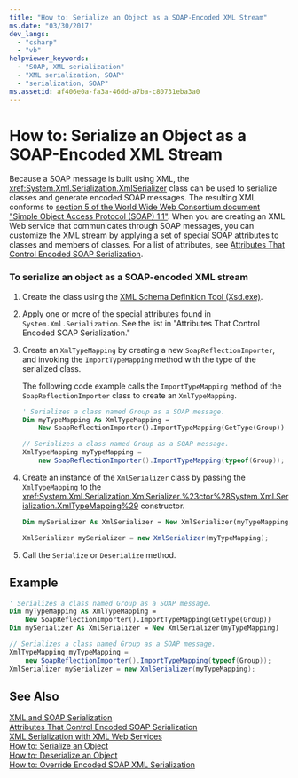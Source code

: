```yaml
---
title: "How to: Serialize an Object as a SOAP-Encoded XML Stream"
ms.date: "03/30/2017"
dev_langs: 
  - "csharp"
  - "vb"
helpviewer_keywords: 
  - "SOAP, XML serialization"
  - "XML serialization, SOAP"
  - "serialization, SOAP"
ms.assetid: af406e0a-fa3a-46dd-a7ba-c80731eba3a0
---
```

# How to: Serialize an Object as a SOAP-Encoded XML Stream
  
 Because a SOAP message is built using XML, the <xref:System.Xml.Serialization.XmlSerializer> class can be used to serialize classes and generate encoded SOAP messages. The resulting XML conforms to [section 5 of the World Wide Web Consortium document "Simple Object Access Protocol (SOAP) 1.1"](https://www.w3.org/TR/2000/NOTE-SOAP-20000508/#_Toc478383512). When you are creating an XML Web service that communicates through SOAP messages, you can customize the XML stream by applying a set of special SOAP attributes to classes and members of classes. For a list of attributes, see [Attributes That Control Encoded SOAP Serialization](../../../docs/standard/serialization/attributes-that-control-encoded-soap-serialization.md).  
  
### To serialize an object as a SOAP-encoded XML stream  
  
1. Create the class using the [XML Schema Definition Tool (Xsd.exe)](../../../docs/standard/serialization/xml-schema-definition-tool-xsd-exe.md).  
  
2. Apply one or more of the special attributes found in `System.Xml.Serialization`. See the list in "Attributes That Control Encoded SOAP Serialization."  
  
3. Create an `XmlTypeMapping` by creating a new `SoapReflectionImporter`, and invoking the `ImportTypeMapping` method with the type of the serialized class.  
  
    The following code example calls the `ImportTypeMapping` method of the `SoapReflectionImporter` class to create an `XmlTypeMapping`.  
  
   ```vb  
   ' Serializes a class named Group as a SOAP message.  
   Dim myTypeMapping As XmlTypeMapping =
       New SoapReflectionImporter().ImportTypeMapping(GetType(Group))  
   ```  
  
   ```csharp  
   // Serializes a class named Group as a SOAP message.  
   XmlTypeMapping myTypeMapping =
       new SoapReflectionImporter().ImportTypeMapping(typeof(Group));
   ```  
  
4. Create an instance of the `XmlSerializer` class by passing the `XmlTypeMapping` to the <xref:System.Xml.Serialization.XmlSerializer.%23ctor%28System.Xml.Serialization.XmlTypeMapping%29> constructor.  
  
   ```vb  
   Dim mySerializer As XmlSerializer = New XmlSerializer(myTypeMapping)  
   ```  
  
   ```csharp  
   XmlSerializer mySerializer = new XmlSerializer(myTypeMapping);  
   ```  
  
5. Call the `Serialize` or `Deserialize` method.  
  
## Example  
  
```vb  
' Serializes a class named Group as a SOAP message.  
Dim myTypeMapping As XmlTypeMapping =
    New SoapReflectionImporter().ImportTypeMapping(GetType(Group))
Dim mySerializer As XmlSerializer = New XmlSerializer(myTypeMapping)  
```  
  
```csharp  
// Serializes a class named Group as a SOAP message.  
XmlTypeMapping myTypeMapping =
    new SoapReflectionImporter().ImportTypeMapping(typeof(Group));
XmlSerializer mySerializer = new XmlSerializer(myTypeMapping);  
```  
  
## See Also  
 [XML and SOAP Serialization](../../../docs/standard/serialization/xml-and-soap-serialization.md)  
 [Attributes That Control Encoded SOAP Serialization](../../../docs/standard/serialization/attributes-that-control-encoded-soap-serialization.md)  
 [XML Serialization with XML Web Services](../../../docs/standard/serialization/xml-serialization-with-xml-web-services.md)  
 [How to: Serialize an Object](../../../docs/standard/serialization/how-to-serialize-an-object.md)  
 [How to: Deserialize an Object](../../../docs/standard/serialization/how-to-deserialize-an-object.md)  
 [How to: Override Encoded SOAP XML Serialization](../../../docs/standard/serialization/how-to-override-encoded-soap-xml-serialization.md)
